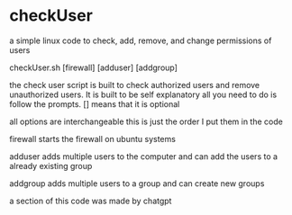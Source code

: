 # checkUser
a simple linux code to check, add, remove, and change permissions of users

checkUser.sh [firewall] [adduser] [addgroup]

the check user script is built to check authorized users and remove unauthorized users. It is built to be self explanatory all you need to do is follow the prompts. [] means that it is optional

all options are interchangeable this is just the order I put them in the code

firewall starts the firewall on ubuntu systems

adduser adds multiple users to the computer and can add the users to a already existing group

addgroup adds multiple users to a group and can create new groups

a section of this code was made by chatgpt 
